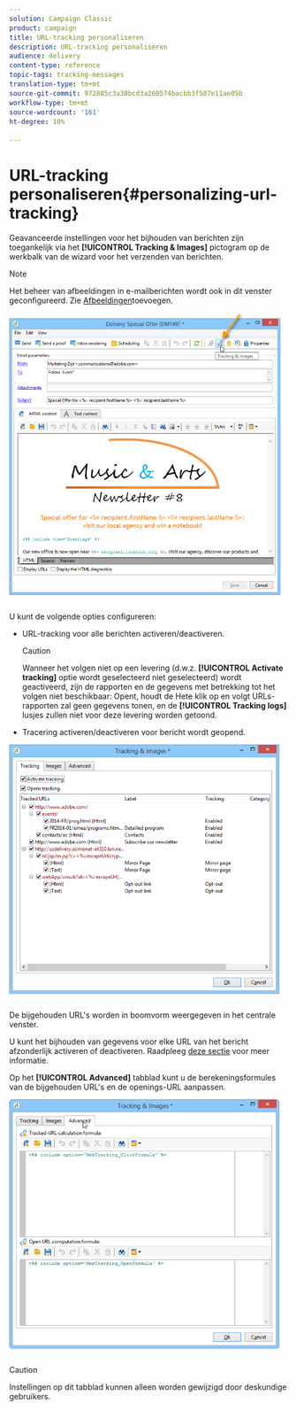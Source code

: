 ```yaml
---
solution: Campaign Classic
product: campaign
title: URL-tracking personaliseren
description: URL-tracking personaliseren
audience: delivery
content-type: reference
topic-tags: tracking-messages
translation-type: tm+mt
source-git-commit: 972885c3a38bcd3a260574bacbb3f507e11ae05b
workflow-type: tm+mt
source-wordcount: '161'
ht-degree: 10%

---
```



# URL-tracking personaliseren{#personalizing-url-tracking}

Geavanceerde instellingen voor het bijhouden van berichten zijn toegankelijk via het **[!UICONTROL Tracking & Images]** pictogram op de werkbalk van de wizard voor het verzenden van berichten.

>[!NOTE]
>
>Het beheer van afbeeldingen in e-mailberichten wordt ook in dit venster geconfigureerd. Zie [Afbeeldingen](../../delivery/using/defining-the-email-content.md#adding-images)toevoegen.

![](assets/s_ncs_user_email_del_tracking_ico.png)

U kunt de volgende opties configureren:

* URL-tracking voor alle berichten activeren/deactiveren.

   >[!CAUTION]
   >
   >Wanneer het volgen niet op een levering (d.w.z. **[!UICONTROL Activate tracking]** optie wordt geselecteerd niet geselecteerd) wordt geactiveerd, zijn de rapporten en de gegevens met betrekking tot het volgen niet beschikbaar: Opent, houdt de Hete klik op en volgt URLs- rapporten zal geen gegevens tonen, en de **[!UICONTROL Tracking logs]** lusjes zullen niet voor deze levering worden getoond.

* Tracering activeren/deactiveren voor bericht wordt geopend.

![](assets/s_ncs_user_email_del_tracking_param.png)

De bijgehouden URL&#39;s worden in boomvorm weergegeven in het centrale venster.

U kunt het bijhouden van gegevens voor elke URL van het bericht afzonderlijk activeren of deactiveren. Raadpleeg [deze sectie](../../delivery/using/how-to-configure-tracked-links.md) voor meer informatie.

Op het **[!UICONTROL Advanced]** tabblad kunt u de berekeningsformules van de bijgehouden URL&#39;s en de openings-URL aanpassen.

![](assets/s_ncs_user_email_del_tracking_param_adv.png)

>[!CAUTION]
>
>Instellingen op dit tabblad kunnen alleen worden gewijzigd door deskundige gebruikers.
